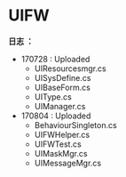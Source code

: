 # UIFW
**日志 ：**
   - 170728 : Uploaded
        * UIResourcesmgr.cs
        * UISysDefine.cs
        * UIBaseForm.cs
        * UIType.cs
        * UIManager.cs
   - 170804 :  Uploaded
        * BehaviourSingleton.cs
        * UIFWHelper.cs
        * UIFWTest.cs
        * UIMaskMgr.cs
        * UIMessageMgr.cs
